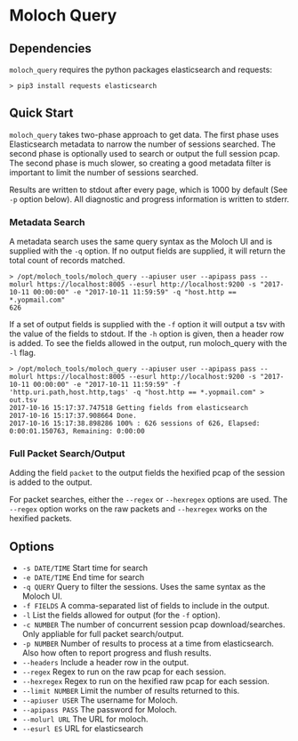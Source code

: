 # Moloch Query

## Dependencies

`moloch_query` requires the python packages elasticsearch and requests:

    > pip3 install requests elasticsearch

## Quick Start

`moloch_query` takes two-phase approach to get data. The first phase uses Elasticsearch metadata to narrow the number
of sessions searched. The second phase is optionally used to search or output the full session pcap.
The second phase is much slower, so creating a good metadata filter is important to limit the number of
sessions searched.

Results are written to stdout after every page, which is 1000 by default (See `-p` option below). All diagnostic
and progress information is written to stderr.

### Metadata Search

A metadata search uses the same query syntax as the Moloch UI and is supplied with the `-q` option. If no
output fields are supplied, it will return the total count of records matched.

    > /opt/moloch_tools/moloch_query --apiuser user --apipass pass --molurl https://localhost:8005 --esurl http://localhost:9200 -s "2017-10-11 00:00:00" -e "2017-10-11 11:59:59" -q "host.http == *.yopmail.com"
    626

If a set of output fields is supplied with the `-f` option it will output a tsv with the value of the fields to
stdout. If the `-h` option is given, then a header row is added. To see the fields allowed in the output,
run moloch\_query with the `-l` flag.

    > /opt/moloch_tools/moloch_query --apiuser user --apipass pass --molurl https://localhost:8005 --esurl http://localhost:9200 -s "2017-10-11 00:00:00" -e "2017-10-11 11:59:59" -f 'http.uri.path,host.http,tags' -q "host.http == *.yopmail.com" > out.tsv
    2017-10-16 15:17:37.747518 Getting fields from elasticsearch
    2017-10-16 15:17:37.908664 Done.
    2017-10-16 15:17:38.898286 100% : 626 sessions of 626, Elapsed: 0:00:01.150763, Remaining: 0:00:00

### Full Packet Search/Output

Adding the field `packet` to the output fields the hexified pcap of the session is added to the output.

For packet searches, either the `--regex` or `--hexregex` options are used. The `--regex` option works on the
raw packets and `--hexregex` works on the hexified packets.

## Options

* `-s DATE/TIME`  Start time for search
* `-e DATE/TIME`  End time for search
* `-q QUERY`  Query to filter the sessions. Uses the same syntax as the Moloch UI.
* `-f FIELDS`  A comma-separated list of fields to include in the output.
* `-l`  List the fields allowed for output (for the `-f` option).
* `-c NUMBER`  The number of concurrent session pcap download/searches. Only appliable for full packet search/output.
* `-p NUMBER`  Number of results to process at a time from elasticsearch. Also how often to report progress and flush results.
* `--headers`  Include a header row in the output.
* `--regex`  Regex to run on the raw pcap for each session.
* `--hexregex`  Regex to run on the hexified raw pcap for each session.
* `--limit NUMBER`  Limit the number of results returned to this.
* `--apiuser USER`  The username for Moloch.
* `--apipass PASS`  The password for Moloch.
* `--molurl URL`  The URL for moloch.
* `--esurl ES`  URL for elasticsearch

